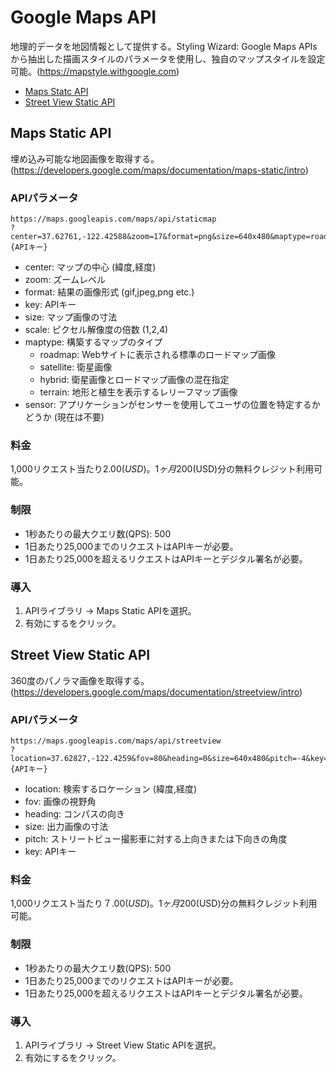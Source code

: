 # Google Maps API

地理的データを地図情報として提供する。Styling Wizard: Google Maps APIsから抽出した描画スタイルのパラメータを使用し、独自のマップスタイルを設定可能。(https://mapstyle.withgoogle.com)

* [Maps Statc API](#maps-static-api)
* [Street View Static API](#street-view-static-api)

## Maps Static API

埋め込み可能な地図画像を取得する。(https://developers.google.com/maps/documentation/maps-static/intro)

### APIパラメータ

```
https://maps.googleapis.com/maps/api/staticmap
?center=37.62761,-122.42588&zoom=17&format=png&size=640x480&maptype=roadmap&key={APIキー}
```

* center: マップの中心 (緯度,経度)
* zoom: ズームレベル
* format: 結果の画像形式 (gif,jpeg,png etc.)
* key: APIキー
* size: マップ画像の寸法
* scale: ピクセル解像度の倍数 (1,2,4)
* maptype: 構築するマップのタイプ
  * roadmap: Webサイトに表示される標準のロードマップ画像
  * satellite: 衛星画像
  * hybrid: 衛星画像とロードマップ画像の混在指定
  * terrain: 地形と植生を表示するレリーフマップ画像
* sensor: アプリケーションがセンサーを使用してユーザの位置を特定するかどうか (現在は不要)

### 料金

1,000リクエスト当たり$2.00(USD)。1ヶ月$200(USD)分の無料クレジット利用可能。

### 制限

* 1秒あたりの最大クエリ数(QPS): 500
* 1日あたり25,000までのリクエストはAPIキーが必要。
* 1日あたり25,000を超えるリクエストはAPIキーとデジタル署名が必要。

### 導入

1. APIライブラリ -> Maps Static APIを選択。
2. 有効にするをクリック。

## Street View Static API

360度のパノラマ画像を取得する。(https://developers.google.com/maps/documentation/streetview/intro)

### APIパラメータ

```
https://maps.googleapis.com/maps/api/streetview
?location=37.62827,-122.4259&fov=80&heading=0&size=640x480&pitch=-4&key={APIキー}
```

* location: 検索するロケーション (緯度,経度)
* fov: 画像の視野角
* heading: コンパスの向き
* size: 出力画像の寸法
* pitch: ストリートビュー撮影車に対する上向きまたは下向きの角度
* key: APIキー

### 料金

1,000リクエスト当たり$７.00(USD)。1ヶ月$200(USD)分の無料クレジット利用可能。

### 制限

* 1秒あたりの最大クエリ数(QPS): 500
* 1日あたり25,000までのリクエストはAPIキーが必要。
* 1日あたり25,000を超えるリクエストはAPIキーとデジタル署名が必要。

### 導入

1. APIライブラリ -> Street View Static APIを選択。
2. 有効にするをクリック。
